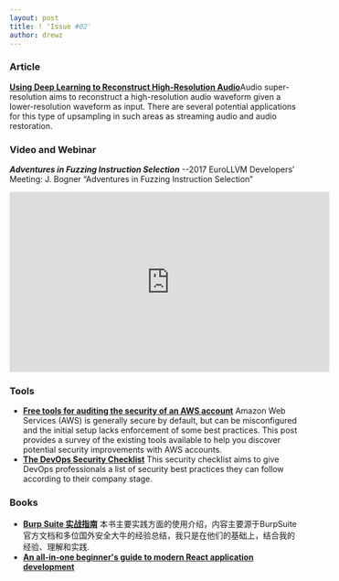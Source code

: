 ```yaml
---
layout: post
title: ! 'Issue #02'
author: drewz
---
```


### Article
[**Using Deep Learning to Reconstruct High-Resolution Audio**](https://blog.insightdatascience.com/using-deep-learning-to-reconstruct-high-resolution-audio-29deee8b7ccd)Audio super-resolution aims to reconstruct a high-resolution audio waveform given a lower-resolution waveform as input. There are several potential applications for this type of upsampling in such areas as streaming audio and audio restoration.


### Video and Webinar
***Adventures in Fuzzing Instruction Selection*** --2017 EuroLLVM Developers’ Meeting: J. Bogner “Adventures in Fuzzing Instruction Selection”
<iframe width="560" height="315" src="https://www.youtube.com/embed/UBbQ_s6hNgg" frameborder="0" allowfullscreen></iframe>


### Tools

- [**Free tools for auditing the security of an AWS account**](https://summitroute.com/blog/2017/05/30/free_tools_for_auditing_the_security_of_an_aws_account/) Amazon Web Services (AWS) is generally secure by default, but can be misconfigured and the initial setup lacks enforcement of some best practices. This post provides a survey of the existing tools available to help you discover potential security improvements with AWS accounts.
- [**The DevOps Security Checklist**](https://devops-security-checklist.sqreen.io/) This security checklist aims to give DevOps professionals a list of security best practices they can follow according to their company stage.

### Books
- [**Burp Suite 实战指南**](https://www.gitbook.com/book/t0data/burpsuite/details) 本书主要实践方面的使用介绍，内容主要源于BurpSuite官方文档和多位国外安全大牛的经验总结，我只是在他们的基础上，结合我的经验、理解和实践.
- [**An all-in-one beginner's guide to modern React application development**](http://www.react.express/)
